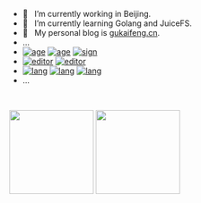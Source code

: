 <!-- ### Hi there 👋 -->

<!--
**gukaifeng/gukaifeng** is a ✨ _special_ ✨ repository because its `README.md` (this file) appears on your GitHub profile.

Here are some ideas to get you started:

- 🔭 I’m currently working on ...
- 🌱 I’m currently learning ...
- 👯 I’m looking to collaborate on ...
- 🤔 I’m looking for help with ...
- 💬 Ask me about ...
- 📫 How to reach me: ...
- 😄 Pronouns: ...
- ⚡ Fun fact: ...
-->

- 🔭 &nbsp;&nbsp;I’m currently working in Beijing.  
- 🌱 &nbsp;&nbsp;I’m currently learning Golang and JuiceFS.  
- 🤔 &nbsp;&nbsp;My personal blog is [gukaifeng.cn](https://gukaifeng.cn/). 
- ... 
- <a href="#"><img src="https://img.shields.io/badge/gender-%E2%99%82-yellow" alt="age"></a> <a href="#"><img src="https://img.shields.io/badge/age-26-green" alt="age"></a> <a href="#"><img src="https://img.shields.io/badge/sign-%E2%99%8F-%238d64c5" alt="sign"></a>
- <a href="https://code.visualstudio.com/"><img src="https://img.shields.io/badge/editor-vscode-blue" alt="editor"></a> <a href="https://typora.io/"><img src="https://img.shields.io/badge/editor-typora-white" alt="editor"></a>
- <a href="https://go.dev/"><img src="https://img.shields.io/badge/lang-go-%2300AFD5" alt="lang"></a> <a href="#"><img src="https://img.shields.io/badge/lang-cpp-%23F7437B" alt="lang"></a> <a href="https://www.python.org/"><img src="https://img.shields.io/badge/lang-python-%233572A5" alt="lang"></a>
- ... 
<!-- <a href="https://www.jetbrains.com/"><img src="https://img.shields.io/badge/ide-jetbrains-orange" alt="ide"></a>  -->

<br />

[<img src="https://github-readme-stats.vercel.app/api/top-langs/?username=gukaifeng&layout=compact&theme=default&exclude_repo=gukaifeng.github.io" height="150px">](#) [<img src="https://github-readme-stats.vercel.app/api?username=gukaifeng&include_all_commits=true&show_icons=true&theme=default" height="150px">](#)


<!-- Popular repositories  
![](https://github-readme-stats.vercel.app/api/pin/?username=gukaifeng&theme=onedark&repo=MIT6.824_Lab_Impl)![](https://github-readme-stats.vercel.app/api/pin/?username=gukaifeng&theme=onedark&repo=hexo) -->
